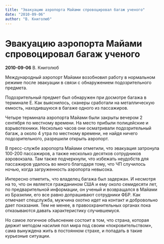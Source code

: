 ```yaml
---
title: "Эвакуацию аэропорта Майами спровоцировал багаж ученого"
date: "2010-09-06"
author: "В. Книголюб"
---
```


# Эвакуацию аэропорта Майами спровоцировал багаж ученого

**2010-09-06** В. Книголюб

Международный аэропорт Майами возобновил работу в нормальном режиме после эвакуации в связи с обнаружением подозрительного предмета.

Подозрительный предмет был обнаружен при досмотре багажа в терминале E. Как выяснилось, сканеры сработали на металлическую емкость, находившуюся в багаже одного из пассажиров.

Четыре терминала аэропорта Майами были закрыты вечером 2 сентября по местному времени. На место прибыли полицейские и взрывотехники. Несколько часов они осматривали подозрительный багаж, а около 4 утра по местному времени, не найдя ничего подозрительного, разрешили открыть аэропорт.

В пресс-службе аэропорта Майами отметили, что эвакуация затронула 100-200 пассажиров, а также несколько десятков сотрудников аэровокзала. Там также подчеркнули, что избежать неудобств для пассажиров удалось во много благодаря тому, что ЧП случилось ночью, когда загруженность аэропорта невысока.

Интересно отметить, что владелец багажа был задержан. И несмотря на то, что он является гражданином США и ему около семидесяти лет, по предварительной информации, он ученый и возвращался в Майами из Бразилии, его все равно допрашивают сотрудники ФБР. Как отмечает спецслужба, мужчина охотно идет на контакт и добровольно дает показания. Тем не менее, в правоохранительных органах пока отказываются давать характеристику случившемуся.

Но самое логичное объяснение состоит в том, что страна, которая держит методом насилия пол мира под своим «покровительством», сама вынуждена жить в постоянном страхе, и попадать в такие курьезные ситуации.